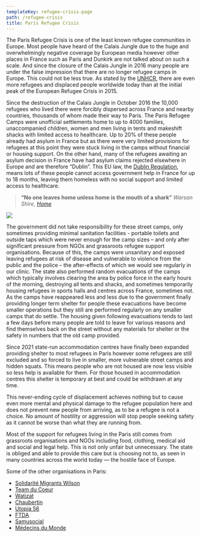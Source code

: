 ```yaml
---
templateKey: refugee-crisis-page
path: /refugee-crisis
title: Paris Refugee Crisis
---
```

The Paris Refugee Crisis is one of the least known refugee communities in Europe. Most people have heard of the Calais Jungle due to the huge and overwhelmingly negative coverage by European media however other places in France such as Paris and Dunkirk are not talked about on such a scale. And since the closure of the Calais Jungle in 2016 many people are under the false impression that there are no longer refugee camps in Europe. This could not be less true. As stated by the [UNHCR](https://www.unhcr.org/news/press/2020/6/5ee9db2e4/1-cent-humanity-displaced-unhcr-global-trends-report.html), there are even more refugees and displaced people worldwide today than at the initial peak of the European Refugee Crisis in 2015.

Since the destruction of the Calais Jungle in October 2016 the 10,000 refugees who lived there were forcibly dispersed across France and nearby countries, thousands of whom made their way to Paris. The Paris Refugee Camps were unofficial settlements home to up to 4000 families, unaccompanied children, women and men living in tents and makeshift shacks with limited access to healthcare. Up to 20% of these people already had asylum in France but as there were very limited provisions for refugees at this point they were stuck living in the camps without financial or housing support. On the other hand, many of the refugees awaiting an asylum decision in France have had asylum claims rejected elsewhere in Europe and are therefore “Dublin”. This EU law, the [Dublin Regulation](https://www.unhcr.org/4a0d6a6710.pdf), means lots of these people cannot access government help in France for up to 18 months, leaving them homeless with no social support and limited access to healthcare.

> **“No one leaves home unless home is the mouth of a shark”**  *Warsan Shire, [Home](https://www.youtube.com/watch?v=nI9D92Xiygo&ab_channel=GarrettMogge)*

![](/img/image1-30.jpeg)

The government did not take responsibility for these street camps, only sometimes providing minimal sanitation facilities - portable toilets and outside taps which were never enough for the camp sizes – and only after significant pressure from NGOs and grassroots refugee support organisations. Because of this, the camps were unsanitary and exposed leaving refugees at risk of disease and vulnerable to violence from the public and the police – the after-effects of which we would see regularly in our clinic. The state also performed random evacuations of the camps which typically involves clearing the area by police force in the early hours of the morning, destroying all tents and shacks, and sometimes temporarily housing refugees in sports halls and centres across France, sometimes not. As the camps have reappeared less and less due to the government finally providing longer term shelter for people these evacuations have become smaller operations but they still are performed regularly on any smaller camps that do settle. The housing given following evacuations tends to last a few days before many people are told to leave for various reasons and find themselves back on the street without any materials for shelter or the safety in numbers that the old camp provided. 

Since 2021 state-run accommodation centres have finally been expanded providing shelter to most refugees in Paris however some refugees are still excluded and so forced to live in smaller, more vulnerable street camps and hidden squats. This means people who are not housed are now less visible so less help is available for them. For those housed in accommodation centres this shelter is temporary at best and could be withdrawn at any time.

This never-ending cycle of displacement achieves nothing but to cause even more mental and physical damage to the refugee population here and does not prevent new people from arriving, as to be a refugee is not a choice. No amount of hostility or aggression will stop people seeking safety as it cannot be worse than what they are running from. 

Most of the support for refugees living in the Paris still comes from grassroots organisations and NGOs including food, clothing, medical aid and social and legal help. This is not only unfair but unnecessary. The state is obliged and able to provide this care but is choosing not to, as seen in many countries across the world today — the hostile face of Europe.

Some of the other organisations in Paris:

* [Solidarité Migrants Wilson](https://www.facebook.com/Solidarit%C3%A9-migrants-Wilson-598228360377940/)
* [Team du Coeur](https://www.instagram.com/teamducoeur/)
* [Watizat](https://watizat.org/)
* [Chaubertin](https://chaubertin.org/)
* [Utopia 56](https://utopia56.org/)
* [FTDA](https://www.france-terre-asile.org/)
* [Samusocial](https://www.samusocial.paris/)
* [Médecins du Monde](https://www.medecinsdumonde.org/fr/contact/ile-de-france)